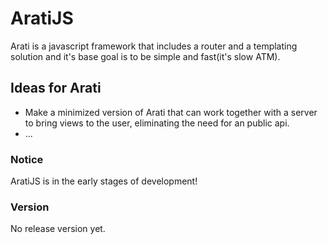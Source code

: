 # AratiJS
Arati is a javascript framework that includes a router and a templating solution and it's base goal is
to be simple and fast(it's slow ATM).

## Ideas for Arati
- Make a minimized version of Arati that can work together with a server to bring views to the user, eliminating the need for an public api.
- ...

### Notice 
AratiJS is in the early stages of development!

### Version
No release version yet.